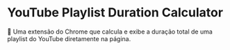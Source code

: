 # YouTube Playlist Duration Calculator

📌 Uma extensão do Chrome que calcula e exibe a duração total de uma playlist do YouTube diretamente na página.
